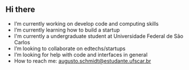 ## Hi there 

-  I’m currently working on develop code and computing skills
-  I’m currently learning how to build a startup
-  I'm currently a undergraduate student at Universidade Federal de São Carlos
-  I’m looking to collaborate on edtechs/startups
-  I’m looking for help with code and interfaces in general
-  How to reach me: augusto.schmidt@estudante.ufscar.br

<!--
**Osstrinha/Osstrinha** is a ✨ _special_ ✨ repository because its `README.md` (this file) appears on your GitHub profile.

Here are some ideas to get you started:

- 🔭 I’m currently working on ...
- 🌱 I’m currently learning ...
- 👯 I’m looking to collaborate on ...
- 🤔 I’m looking for help with ...
- 💬 Ask me about ...
- 📫 How to reach me: ...
- 😄 Pronouns: ...
- ⚡ Fun fact: ...
-->
